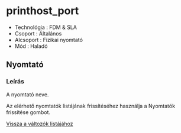 # printhost\_port

* Technológia : FDM & SLA
* Csoport : Általános
* Alcsoport : Fizikai nyomtató
* Mód : Haladó

## Nyomtató

### Leírás

A nyomtató neve.

Az elérhető nyomtatók listájának frissítéséhez használja a Nyomtatók frissítése gombot.

[Vissza a változók listájához](variable_list.md)

